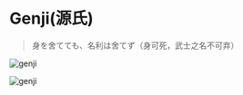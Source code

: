 # Genji(源氏)

> 身を舍てても、名利は舍てず（身可死，武士之名不可弃）

![genji](https://img1.qunarzz.com/eb/opjf/1910/f9/557a339f3e44c202.jpg)



![genji](https://img1.qunarzz.com/eb/opjf/1910/8b/c77c4ac1420fdf02.jpg)
